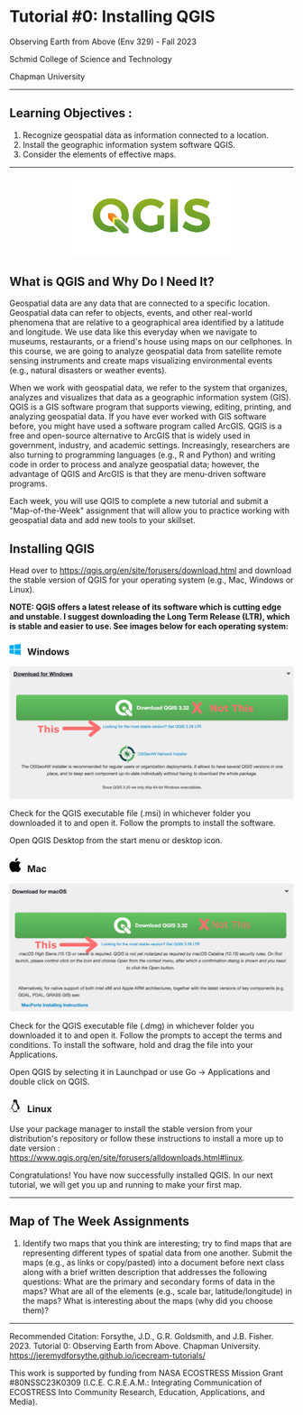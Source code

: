 # Tutorial #0: Installing QGIS

Observing Earth from Above (Env 329) - Fall 2023

Schmid College of Science and Technology

Chapman University

---

## Learning Objectives : 

1. Recognize geospatial data as information connected to a location.
2. Install the geographic information system software QGIS. 
3. Consider the elements of effective maps. 

---
<p align="center">
	<img src="QgisLogo.png" alt="QGIS Logo" width="300">
</p>

## What is QGIS and Why Do I Need It?

Geospatial data are any data that are connected to a specific location. Geospatial data can refer to objects, events, and other real-world phenomena that are relative to a geographical area identified by a latitude and longitude. We use data like this everyday when we navigate to museums, restaurants, or a friend's house using maps on our cellphones. In this course, we are going to analyze geospatial data from satellite remote sensing instruments and create maps visualizing environmental events (e.g., natural disasters or weather events). 

When we work with geospatial data, we refer to the system that organizes, analyzes and visualizes that data as a geographic information system (GIS). QGIS is a GIS software program that supports viewing, editing, printing, and analyzing geospatial data.  If you have ever worked with GIS software before, you might have used a software program called ArcGIS. QGIS is a free and open-source alternative to ArcGIS that is widely used in government, industry, and academic settings. Increasingly, researchers are also turning to programming languages (e.g., R and Python) and writing code in order to process and analyze geospatial data; however, the advantage of QGIS and ArcGIS is that they are menu-driven software programs. 

Each week, you will use QGIS to complete a new tutorial and submit a "Map-of-the-Week" assignment that will allow you to practice working with geospatial data and add new tools to your skillset. 

## Installing QGIS

Head over to <a href="https://qgis.org/en/site/forusers/download.html]" target="_blank">https://qgis.org/en/site/forusers/download.html</a> and download the stable version of QGIS for your operating system (e.g., Mac, Windows or Linux). 

**NOTE: QGIS offers a latest release of its software which is cutting edge and unstable. I suggest downloading the Long Term Release (LTR), which is stable and easier to use. See images below for each operating system:**


### <img src="WindowsLogo.png" alt="Windows Logo" width="20"> &nbsp; Windows 

<p align="center">
	<img src="WINltr.png" alt="Windows Long Term Release" width = 600>
</p>



Check for the QGIS executable file (.msi) in whichever folder you downloaded it to and open it. Follow the prompts to install the software.

Open QGIS Desktop from the start menu or desktop icon.

### <img src="AppleLogo.png" alt="Apple Logo" width="20"> &nbsp; Mac

<p align="center">
	<img src="MACltr.png" alt="MAC Long Term Release" width = 600>
</p>

Check for the QGIS executable file (.dmg) in whichever folder you downloaded it to and open it. Follow the prompts to accept the terms and conditions. To install the software, hold and drag the file into your Applications.

Open QGIS by selecting it in Launchpad or use Go &rarr; Applications and double click on QGIS.

### <img src="LinuxLogo.png" alt="Linux Logo" width="20"> &nbsp; Linux

Use your package manager to install the stable version from your distribution's repository or follow these instructions to install a more up to date version : <a href="https://www.qgis.org/en/site/forusers/alldownloads.html#linux]" target="_blank">https://www.qgis.org/en/site/forusers/alldownloads.html#linux</a>.


Congratulations! You have now successfully installed QGIS. In our next tutorial, we will get you up and running to make your first map.

---

## Map of The Week Assignments

1. Identify two maps that you think are interesting; try to find maps that are representing different types of spatial data from one another. Submit the maps (e.g., as links or copy/pasted) into a document before next class along with a brief written description that addresses the following questions: What are the primary and secondary forms of data in the maps? What are all of the elements (e.g., scale bar, latitude/longitude) in the maps? What is interesting about the maps (why did you choose them)? 



---
Recommended Citation: Forsythe, J.D., G.R. Goldsmith, and J.B. Fisher. 2023. Tutorial 0: Observing Earth from Above. Chapman University. https://jeremydforsythe.github.io/icecream-tutorials/

This work is supported by funding from NASA ECOSTRESS Mission Grant #80NSSC23K0309 (I.C.E. C.R.E.A.M.: Integrating Communication of ECOSTRESS Into Community Research, Education, Applications, and Media).
